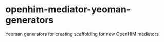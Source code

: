 openhim-mediator-yeoman-generators
==================================

Yeoman generators for creating scaffolding for new OpenHIM mediators
